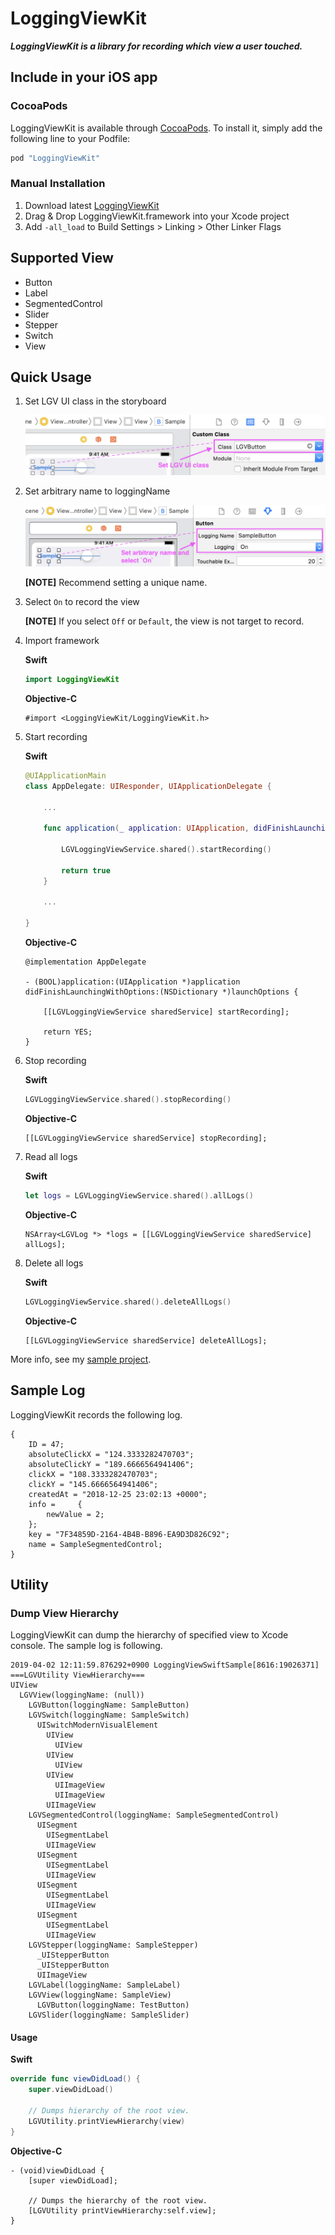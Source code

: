 # LoggingViewKit

***LoggingViewKit is a library for recording which view a user touched.***

## Include in your iOS app

### CocoaPods

LoggingViewKit is available through [CocoaPods](http://cocoapods.org). To install
it, simply add the following line to your Podfile:

```ruby
pod "LoggingViewKit"
```

### Manual Installation

1. Download latest [LoggingViewKit](https://github.com/HituziANDO/LoggingViewKit/releases)
1. Drag & Drop LoggingViewKit.framework into your Xcode project
1. Add `-all_load` to Build Settings > Linking > Other Linker Flags

## Supported View

- Button
- Label
- SegmentedControl
- Slider
- Stepper
- Switch
- View

## Quick Usage

1. Set LGV UI class in the storyboard

	![screenshot1](./README/images/screenshot1.png)
	
1. Set arbitrary name to loggingName

	![screenshot2](./README/images/screenshot2.png)
	
	**[NOTE]** Recommend setting a unique name.
	
1. Select `On` to record the view
	
	**[NOTE]** If you select `Off` or `Default`, the view is not target to record.

1. Import framework
	
	**Swift**
	
	```swift
	import LoggingViewKit
	```
	
	**Objective-C**
	
	```objc
	#import <LoggingViewKit/LoggingViewKit.h>
	```

1. Start recording
	
	**Swift**
	
	```swift	
	@UIApplicationMain
	class AppDelegate: UIResponder, UIApplicationDelegate {
	
		...
	
		func application(_ application: UIApplication, didFinishLaunchingWithOptions launchOptions: [UIApplication.LaunchOptionsKey: Any]?) -> Bool {
	
			LGVLoggingViewService.shared().startRecording()
	
			return true
		}
		
		...
		
	}
	```
	
	**Objective-C**
	
	```objc	
	@implementation AppDelegate
	
	- (BOOL)application:(UIApplication *)application didFinishLaunchingWithOptions:(NSDictionary *)launchOptions {
		
		[[LGVLoggingViewService sharedService] startRecording];
		
		return YES;
	}
	```	

5. Stop recording
	
	**Swift**
	
	```swift
	LGVLoggingViewService.shared().stopRecording()
	```
	
	**Objective-C**
	
	```objc
	[[LGVLoggingViewService sharedService] stopRecording];
	```

6. Read all logs
	
	**Swift**
	
	```swift
	let logs = LGVLoggingViewService.shared().allLogs()
	```
	
	**Objective-C**
	
	```objc
	NSArray<LGVLog *> *logs = [[LGVLoggingViewService sharedService] allLogs];
	```

7. Delete all logs
	
	**Swift**
	
	```swift
	LGVLoggingViewService.shared().deleteAllLogs()
	```
	
	**Objective-C**
	
	```objc
	[[LGVLoggingViewService sharedService] deleteAllLogs];
	```

More info, see my [sample project](https://github.com/HituziANDO/LoggingViewKit/tree/master/Sample).

## Sample Log

LoggingViewKit records the following log.

```
{
    ID = 47;
    absoluteClickX = "124.3333282470703";
    absoluteClickY = "189.6666564941406";
    clickX = "108.3333282470703";
    clickY = "145.6666564941406";
    createdAt = "2018-12-25 23:02:13 +0000";
    info =     {
        newValue = 2;
    };
    key = "7F34859D-2164-4B4B-B896-EA9D3D826C92";
    name = SampleSegmentedControl;
}
```

## Utility

### Dump View Hierarchy

LoggingViewKit can dump the hierarchy of specified view to Xcode console. The sample log is following.

```
2019-04-02 12:11:59.876292+0900 LoggingViewSwiftSample[8616:19026371] ===LGVUtility ViewHierarchy===
UIView
  LGVView(loggingName: (null))
    LGVButton(loggingName: SampleButton)
    LGVSwitch(loggingName: SampleSwitch)
      UISwitchModernVisualElement
        UIView
          UIView
        UIView
          UIView
        UIView
          UIImageView
          UIImageView
        UIImageView
    LGVSegmentedControl(loggingName: SampleSegmentedControl)
      UISegment
        UISegmentLabel
        UIImageView
      UISegment
        UISegmentLabel
        UIImageView
      UISegment
        UISegmentLabel
        UIImageView
      UISegment
        UISegmentLabel
        UIImageView
    LGVStepper(loggingName: SampleStepper)
      _UIStepperButton
      _UIStepperButton
      UIImageView
    LGVLabel(loggingName: SampleLabel)
    LGVView(loggingName: SampleView)
      LGVButton(loggingName: TestButton)
    LGVSlider(loggingName: SampleSlider)
```

#### Usage

**Swift**

```swift
override func viewDidLoad() {
    super.viewDidLoad()

    // Dumps hierarchy of the root view.
    LGVUtility.printViewHierarchy(view)
}
```

**Objective-C**

```objc
- (void)viewDidLoad {
    [super viewDidLoad];

    // Dumps the hierarchy of the root view.
    [LGVUtility printViewHierarchy:self.view];
}
```
